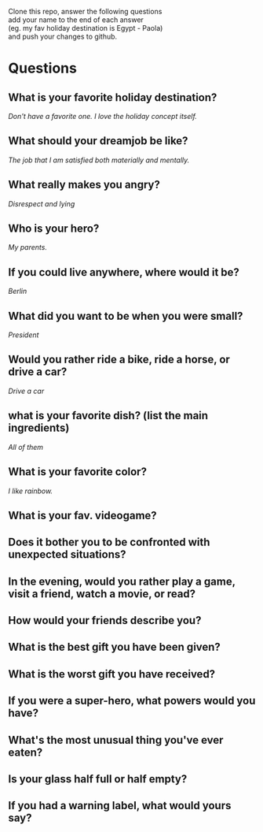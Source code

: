 Clone this repo, answer the following questions \
add your name to the end of each answer \
(eg. my fav holiday destination is Egypt - Paola)\
and push your changes to github.

# Questions

## What is your favorite holiday destination?

*Don't have a favorite one. I love the holiday concept itself.* 

## What should your dreamjob be like?

*The job that I am satisfied both materially and mentally.*

## What really makes you angry?

*Disrespect and lying*

## Who is your hero?

*My parents.*

## If you could live anywhere, where would it be?

*Berlin*

## What did you want to be when you were small?

*President*

## Would you rather ride a bike, ride a horse, or drive a car?

*Drive a car*

## what is your favorite dish? (list the main ingredients)

*All of them*

## What is your favorite color?

*I like rainbow.*

## What is your fav. videogame?
## Does it bother you to be confronted with unexpected situations?
## In the evening, would you rather play a game, visit a friend, watch a movie, or read?
## How would your friends describe you?
## What is the best gift you have been given?
## What is the worst gift you have received?
## If you were a super-hero, what powers would you have?
## What's the most unusual thing you've ever eaten?
## Is your glass half full or half empty?
## If you had a warning label, what would yours say?
